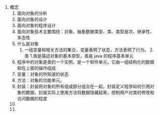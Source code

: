 1. 概念
	1. 面向对象的分析
	2. 面向对象的设计
	3. 面向对象的程序设计
	4. 面向对象技术主要围绕：对象、抽象数据类型、类、类型层次、继承性、多态性
	5. 什么是对象
		1. 一组变量和相关方法的集合，变量表明了状态，方法表明了行为。
2.类
	1.类是描述对象的基本原型，类是 java 的程序基本单元
	2. 程序中的对象是类的一个实例，是一个软件单元，它由一组结构化的数据和在上面的操作组成
	3. 变量：对象的所知道的状态
	4. 方法：对象的功能单元。
	5. 封装：封装把对象的所有组成部分组合在一起，封装定义程序如何引用对象的数据，封装实际上使用方法将数据隐藏起来，控制用户对类的修改和访问数据的程度
	6. 
	10. 
	
